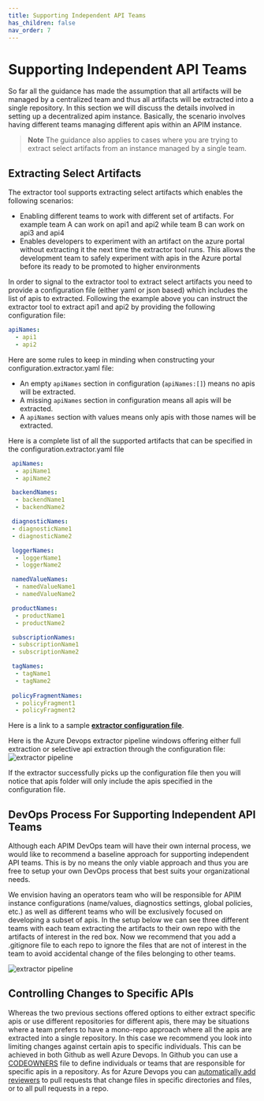 ```yaml
---
title: Supporting Independent API Teams
has_children: false
nav_order: 7
---
```

# Supporting Independent API Teams
So far all the guidance has made the assumption that all artifacts will be managed by a centralized team and thus all artifacts will be extracted into a single repository. In this section we will discuss the details involved in setting up a decentralized apim instance. Basically, the scenario involves having different teams managing different apis within an APIM instance. 

> **Note**
> The guidance also applies to cases where you are trying to extract select artifacts from an instance managed by a single team.

## Extracting Select Artifacts
The extractor tool supports extracting select artifacts which enables the following scenarios:
- Enabling different teams to work with different set of artifacts. For example team A can work on api1 and api2 while team B can work on api3 and api4
- Enables developers to experiment with an artifact on the azure portal without extracting it the next time the extractor tool runs. This allows the development team to safely experiment with apis in the Azure portal before its ready to be promoted to higher environments

In order to signal to the extractor tool to extract select artifacts you need to provide a configuration file (either yaml or json based) which includes the list of apis to extracted. Following the example above you can instruct the extractor tool to extract api1 and api2 by providing the following configuration file:

```yaml
apiNames:
  - api1
  - api2
```

Here are some rules to keep in minding when constructing your configuration.extractor.yaml file:

- An empty ``apiNames`` section in configuration (``apiNames:[]``) means no apis will be extracted.
- A missing ``apiNames`` section in configuration means all apis will be extracted.
- A ``apiNames`` section with values means only apis with those names will be extracted.

Here is a complete list of all the supported artifacts that can be specified in the configuration.extractor.yaml file

```yaml
 apiNames:
  - apiName1
  - apiName2

 backendNames:
  - backendName1
  - backendName2

 diagnosticNames:
 - diagnosticName1
 - diagnosticName2

 loggerNames:
  - loggerName1
  - loggerName2

 namedValueNames:
  - namedValueName1
  - namedValueName2

 productNames:
  - productName1
  - productName2

 subscriptionNames:
 - subscriptionName1
 - subscriptionName2

 tagNames:
  - tagName1
  - tagName2
  
 policyFragmentNames:
  - policyFragment1
  - policyFragment2
```

Here is a link to a sample  [**extractor configuration file**](https://github.com/Azure/apiops/blob/main/configuration.extractor.yaml).


Here is the Azure Devops extractor pipeline windows offering either full extraction or selective api extraction through the configuration file: <br />
![extractor pipeline](../../assets/images/Extractor_Configuration.png)

If the extractor successfully picks up the configuration file then you will notice that apis folder will only include the apis specified in the configuration file.

## DevOps Process For Supporting Independent API Teams
Although each APIM DevOps team will have their own internal process, we would like to recommend a baseline approach for supporting independent API teams. This is by no means the only viable approach and thus you are free to setup your own DevOps process that best suits your organizational needs.

We envision having an operators team who will be responsible for APIM instance configurations (name/values, diagnostics settings, global policies, etc.) as well as different teams who will be exclusively focused on developing a subset of apis. In the setup below we can see three different teams with each team extracting the artifacts to their own repo with the artifacts of interest in the red box. Now we recommend that you add a .gitignore file to each repo to ignore the files that are not of interest in the team to avoid accidental change of the files belonging to other teams.

![extractor pipeline](../../assets/images/Multi_API_Team_Devops.png)

## Controlling Changes to Specific APIs
Whereas the two previous sections offered options to either extract specific apis or use different repositories for different apis, there may be situations where a team prefers to have a mono-repo approach where all the apis are extracted into a single repository. In this case we recommend you look into limiting changes against certain apis to specific individuals. This can be achieved in both Github as well Azure Devops. In Github you can use a [CODEOWNERS](https://docs.github.com/en/repositories/managing-your-repositorys-settings-and-features/customizing-your-repository/about-code-owners) file to define individuals or teams that are responsible for specific apis in a repository. As for Azure Devops you can [automatically add reviewers](https://learn.microsoft.com/en-us/azure/devops/repos/git/branch-policies?view=azure-devops&tabs=browser#automatically-include-code-reviewers) to pull requests that change files in specific directories and files, or to all pull requests in a repo.
